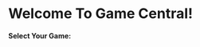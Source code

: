 <!DOCTYPE html>
<html>
  <heading>
    <h1>Welcome To Game Central!</h1>
  </heading>
  
  
  <heading>
  <h4>Select Your Game:</h4>
  
 

